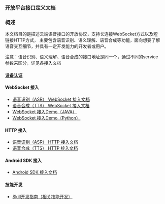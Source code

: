 ### 开放平台接口定义文档

### 概述

本文档目的是描述云端语音接口的开放协议，支持长连接WebSocket方式以及短链接HTTP方式，
主要包含语音识别、语义理解、语音合成等功能，面向想要了解语音交互细节，并具有一定开发能力的开发者或用户。

注意：语音识别、语义理解、语音合成的接口地址是同一个，通过不同的service参数来区分，详见各接入文档
#### [设备认证](https://developer.rokid.com/docs/3-ApiReference/openvoice-auth-api.html)

#### WebSocket 接入
- [ 语音识别（ASR） WebSocket 接入文档](https://developer.rokid.com/docs/3-ApiReference/wsasr-api.html)
- [ 语音合成（TTS） WebSocket 接入文档](https://developer.rokid.com/docs/3-ApiReference/wstts-api.html)
- [WebSocket 接入Demo（JAVA）](https://github.com/Rokid/rokid-speech)
- [WebSocket 接入Demo（Python）](https://github.com/Rokid/speech-python-demo)

#### HTTP 接入
- [ 语音识别（ASR） HTTP 接入文档](https://developer.rokid.com/docs/3-ApiReference/openvoice-http-asr.html)
- [ 语音合成（TTS） HTTP 接入文档](https://developer.rokid.com/docs/3-ApiReference/openvoice-http-tts.html)

#### Android SDK 接入
- [ Android SDK 接入文档](https://developer.rokid.com/docs/5-enableVoice/rokid-vsvy-sdk-docs/fullLink/fulllink.html)

#### 技能开发
- [Skill开发指南（相关技能开发）](https://developer.rokid.com/docs/2-RokidDocument/1-SkillsKit/platform-introduction.html)
